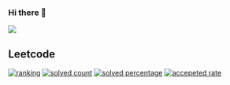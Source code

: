 ### Hi there 👋

<img src="https://media1.tenor.com/images/3b1f9c571d90a456a3f415920a7a314d/tenor.gif?itemid=11699455" />

## Leetcode 
[![ranking](https://lc.coding.gs/v1/ranking/nalhin.svg)](https://leetcode.com/nalhin/)
[![solved count](https://lc.coding.gs/v1/solved/nalhin.svg)](https://leetcode.com/nalhin/)
[![solved percentage](https://lc.coding.gs/v1/solved-rate/nalhin.svg)](https://leetcode.com/nalhin/)
[![accepeted rate](https://lc.coding.gs/v1/accepted-rate/nalhin.svg)](https://leetcode.com/nalhin/)
<!--
**Nalhin/Nalhin** is a ✨ _special_ ✨ repository because its `README.md` (this file) appears on your GitHub profile.

Here are some ideas to get you started:

- 🔭 I’m currently working on ...
- 🌱 I’m currently learning ...
- 👯 I’m looking to collaborate on ...
- 🤔 I’m looking for help with ...
- 💬 Ask me about ...
- 📫 How to reach me: ...
- 😄 Pronouns: ...
- ⚡ Fun fact: ...
-->
